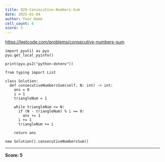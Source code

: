 ```yaml
---
title: 829-Consecutive-Numbers-Sum
date: 2025-01-04
author: Your Name
cell_count: 6
score: 5
---
```


https://leetcode.com/problems/consecutive-numbers-sum


```
import pyutil as pyu
pyu.get_local_pyinfo()
```


```
print(pyu.ps2("python-dotenv"))
```


```
from typing import List
```


```
class Solution:
  def consecutiveNumbersSum(self, N: int) -> int:
    ans = 0
    i = 1
    triangleNum = 1

    while triangleNum <= N:
      if (N - triangleNum) % i == 0:
        ans += 1
      i += 1
      triangleNum += i

    return ans
```


```
new Solution().consecutiveNumbersSum()
```


---
**Score: 5**